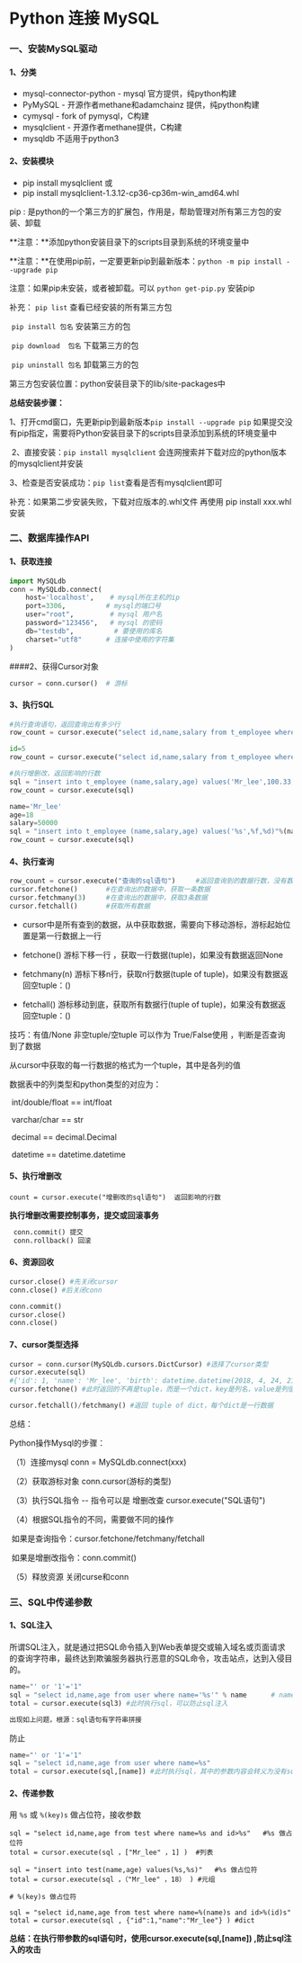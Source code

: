 # Python 连接 MySQL  

### 一、安装MySQL驱动 

#### 1、分类

- mysql-connector-python  - mysql 官方提供，纯python构建
- PyMySQL - 开源作者methane和adamchainz 提供，纯python构建
- cymysql - fork of pymysql，C构建
- mysqlclient - 开源作者methane提供，C构建
- mysqldb 不适用于python3

#### 2、安装模块

- pip install mysqlclient    或
- pip install mysqlclient-1.3.12-cp36-cp36m-win_amd64.whl

pip : 是python的一个第三方的扩展包，作用是，帮助管理对所有第三方包的安装、卸载

**注意：**添加python安装目录下的scripts目录到系统的环境变量中

**注意：**在使用pip前，一定要更新pip到最新版本：`python -m pip install --upgrade pip`

注意：如果pip未安装，或者被卸载。可以 `python get-pip.py` 安装pip

补充： `pip list`   查看已经安装的所有第三方包

​            `pip install 包名`  安装第三方的包

​            `pip download  包名`  下载第三方的包

​            `pip uninstall 包名`  卸载第三方的包

第三方包安装位置：python安装目录下的lib/site-packages中



**总结安装步骤：**

​	1、打开cmd窗口，先更新pip到最新版本`pip install --upgrade pip`  如果提交没有pip指定，需要将Python安装目录下的scripts目录添加到系统的环境变量中

​	2、直接安装：`pip install mysqlclient`  会连网搜索并下载对应的python版本的mysqlclient并安装

​	3、检查是否安装成功：`pip list`查看是否有mysqlclient即可

补充：如果第二步安装失败，下载对应版本的.whl文件 再使用 pip install xxx.whl安装



### 二、数据库操作API

#### 1、获取连接

```python
import MySQLdb
conn = MySQLdb.connect(
    host='localhost',    # mysql所在主机的ip
    port=3306, 		    # mysql的端口号
    user="root",         # mysql 用户名
    password="123456",   # mysql 的密码
    db="testdb",          # 要使用的库名
    charset="utf8"      # 连接中使用的字符集 
)
```

####2、获得Cursor对象

```python
cursor = conn.cursor()  # 游标
```

#### 3、执行SQL

```python
#执行查询语句，返回查询出有多少行
row_count = cursor.execute("select id,name,salary from t_employee where id>5")

id=5
row_count = cursor.execute("select id,name,salary from t_employee where id>"+str(id))

#执行增删改，返回影响的行数
sql = "insert into t_employee (name,salary,age) values('Mr_lee',100.33,18)"
row_count = cursor.execute(sql)

name='Mr_lee'
age=18
salary=50000
sql = "insert into t_employee (name,salary,age) values('%s',%f,%d)"%(name,salary,age)
row_count = cursor.execute(sql)
```

#### 4、执行查询

```python
row_count = cursor.execute("查询的sql语句")     #返回查询到的数据行数，没有数据返回0
cursor.fetchone()       #在查询出的数据中，获取一条数据
cursor.fetchmany(3)     #在查询出的数据中，获取3条数据 
cursor.fetchall()       #获取所有数据
```

- cursor中是所有查到的数据，从中获取数据，需要向下移动游标，游标起始位置是第一行数据上一行

- fetchone()  游标下移一行 ，获取一行数据(tuple)，如果没有数据返回None

- fetchmany(n)   游标下移n行，获取n行数据(tuple of tuple)，如果没有数据返回空tuple：()

- fetchall()   游标移动到底，获取所有数据行(tuple of tuple)，如果没有数据返回空tuple：()


技巧：有值/None    非空tuple/空tuple 可以作为 True/False使用 ，判断是否查询到了数据

从cursor中获取的每一行数据的格式为一个tuple，其中是各列的值

数据表中的列类型和python类型的对应为：

​	int/double/float == int/float

​	varchar/char == str

​	decimal == decimal.Decimal

​	datetime == datetime.datetime

#### 5、执行增删改

```
count = cursor.execute("增删改的sql语句")  返回影响的行数
```

**执行增删改需要控制事务，提交或回滚事务**

```python
 conn.commit() 提交
 conn.rollback() 回滚
```

#### 6、资源回收

```python
cursor.close() #先关闭cursor
conn.close() #后关闭conn

conn.commit()
cursor.close()
conn.close()
```

#### 7、cursor类型选择

```python
cursor = conn.cursor(MySQLdb.cursors.DictCursor) #选择了cursor类型
cursor.execute(sql)
#{'id': 1, 'name': 'Mr_lee', 'birth': datetime.datetime(2018, 4, 24, 21, 26, 3)}
cursor.fetchone() #此时返回的不再是tuple，而是一个dict，key是列名，value是列值

cursor.fetchall()/fetchmany() #返回 tuple of dict，每个dict是一行数据

```



总结：

Python操作Mysql的步骤：

​	（1）连接mysql         conn = MySQLdb.connect(xxx)

​	（2）获取游标对象    conn.cursor(游标的类型)

​	（3）执行SQL指令 -- 指令可以是 增删改查  cursor.execute("SQL语句")

​	（4）根据SQL指令的不同，需要做不同的操作

​		如果是查询指令：cursor.fetchone/fetchmany/fetchall

​		如果是增删改指令：conn.commit()

​	（5）释放资源   关闭curse和conn



### 三、SQL中传递参数

#### 1、SQL注入

所谓SQL注入，就是通过把SQL命令插入到Web表单提交或输入域名或页面请求的查询字符串，最终达到欺骗服务器执行恶意的SQL命令，攻击站点，达到入侵目的。 

```python
name="' or '1'='1"
sql = "select id,name,age from user where name='%s'" % name      # name = '' or '1'='1'
total = cursor.execute(sql3) #此时执行sql，可以防止sql注入

出现如上问题，根源：sql语句有字符串拼接
```

防止

```python
name="' or '1'='1"
sql = "select id,name,age from user where name=%s"
total = cursor.execute(sql,[name]) #此时执行sql，其中的参数内容会转义为没有sql语义的片段，可以防止sql注入
```



#### 2、传递参数

用 `%s` 或 `%(key)s` 做占位符，接收参数

```mysql
sql = "select id,name,age from test where name=%s and id>%s"   #%s 做占位符
total = cursor.execute(sql ，["Mr_lee" ，1] )  #列表

sql = "insert into test(name,age) values(%s,%s)"   #%s 做占位符
total = cursor.execute(sql ，（"Mr_lee" ，18） ) #元组
```

```mysql
# %(key)s 做占位符

sql = "select id,name,age from test where name=%(name)s and id>%(id)s" 
total = cursor.execute(sql , {"id":1,"name":"Mr_lee"} ) #dict
```



**总结：在执行带参数的sql语句时，使用cursor.execute(sql,[name]) ,防止sql注入的攻击**